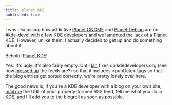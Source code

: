 ```yaml
---
title: planet KDE
published: true
---
```


I was discussing how addictive [Planet GNOME][] and [Planet Debian][]
are on \#kde-devel with a few KDE developers and we lamented the lack of
a Planet KDE. However, unlike them, I actually decided to get up and do
something about it.

Behold! [Planet KDE][]!

Yes. It's ugly. It's also fairly empty. Until [Ian][] fixes up
kdedevelopers.org (see how [messed up][] the feeds are?) so that it
includes \<pubDate\> tags so that the blog entries get sorted correctly,
we're pretty lonely over here.

The good news is, if you're a KDE developer with a blog on your own
site, [mail me][] the URL of your properly-formed RSS feed, tell me what
you do in KDE, and I'll add you to the blogroll as soon as possible.

  [Planet GNOME]: http://planet.gnome.org/
  [Planet Debian]: http://planet.debian.net/
  [Planet KDE]: http://planetkde.org/
  [Ian]: http://www.kdedevelopers.org/blog/geiseri
  [messed up]: http://planetkde.org/broken.html
  [mail me]: mailto:clee@kde.org
